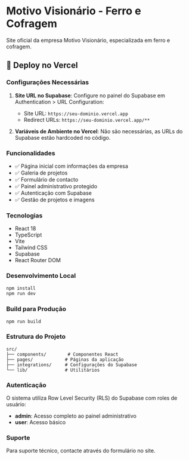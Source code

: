 
# Motivo Visionário - Ferro e Cofragem

Site oficial da empresa Motivo Visionário, especializada em ferro e cofragem.

## 🚀 Deploy no Vercel

### Configurações Necessárias

1. **Site URL no Supabase**: Configure no painel do Supabase em Authentication > URL Configuration:
   - Site URL: `https://seu-dominio.vercel.app`
   - Redirect URLs: `https://seu-dominio.vercel.app/**`

2. **Variáveis de Ambiente no Vercel**: Não são necessárias, as URLs do Supabase estão hardcoded no código.

### Funcionalidades

- ✅ Página inicial com informações da empresa
- ✅ Galeria de projetos
- ✅ Formulário de contacto
- ✅ Painel administrativo protegido
- ✅ Autenticação com Supabase
- ✅ Gestão de projetos e imagens

### Tecnologias

- React 18
- TypeScript
- Vite
- Tailwind CSS
- Supabase
- React Router DOM

### Desenvolvimento Local

```bash
npm install
npm run dev
```

### Build para Produção

```bash
npm run build
```

### Estrutura do Projeto

```
src/
├── components/        # Componentes React
├── pages/            # Páginas da aplicação
├── integrations/     # Configurações do Supabase
└── lib/              # Utilitários
```

### Autenticação

O sistema utiliza Row Level Security (RLS) do Supabase com roles de usuário:
- **admin**: Acesso completo ao painel administrativo
- **user**: Acesso básico

### Suporte

Para suporte técnico, contacte através do formulário no site.
